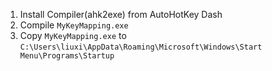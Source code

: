 1. Install Compiler(ahk2exe) from AutoHotKey Dash
2. Compile `MyKeyMapping.exe`
3. Copy `MyKeyMapping.exe` to `C:\Users\liuxi\AppData\Roaming\Microsoft\Windows\Start Menu\Programs\Startup`

